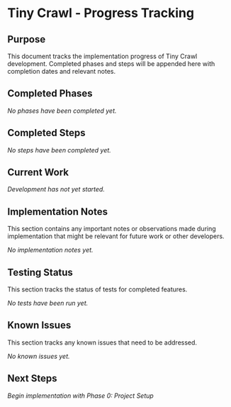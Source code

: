 # Tiny Crawl - Progress Tracking

## Purpose

This document tracks the implementation progress of Tiny Crawl development. Completed phases and steps will be appended here with completion dates and relevant notes.

## Completed Phases

_No phases have been completed yet._

## Completed Steps

_No steps have been completed yet._

## Current Work

_Development has not yet started._

## Implementation Notes

This section contains any important notes or observations made during implementation that might be relevant for future work or other developers.

_No implementation notes yet._

## Testing Status

This section tracks the status of tests for completed features.

_No tests have been run yet._

## Known Issues

This section tracks any known issues that need to be addressed.

_No known issues yet._

## Next Steps

_Begin implementation with Phase 0: Project Setup_
